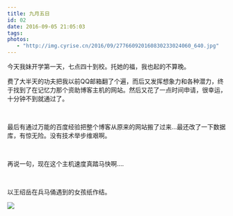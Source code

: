 ```yaml
---
title: 九月五日
id: 02
date: 2016-09-05 21:05:03
tags:
photos:
   - "http://img.cyrise.cn/2016/09/277660920160830233024060_640.jpg"
---
```


今天我妹开学第一天，七点四十到校。托她的福，我也起的不算晚。

费了大半天的功夫把我以前QQ邮箱翻了个遍，而后又发挥想象力和各种潜力，终于找到了在记忆力那个资助博客主机的网站。然后又花了一点时间申请，很幸运，十分钟不到就通过了。

&nbsp;

最后有通过万能的百度经验把整个博客从原来的网站搬了过来...最还改了一下数据库，有惊无险。没有技术举步维艰啊。

&nbsp;

再说一句，现在这个主机速度真踏马快啊....

&nbsp;

以王绍岳在兵马俑遇到的女孩纸作结。

![](http://img.cyrise.cn/2016/09/1181507dbaec1f15.jpg)